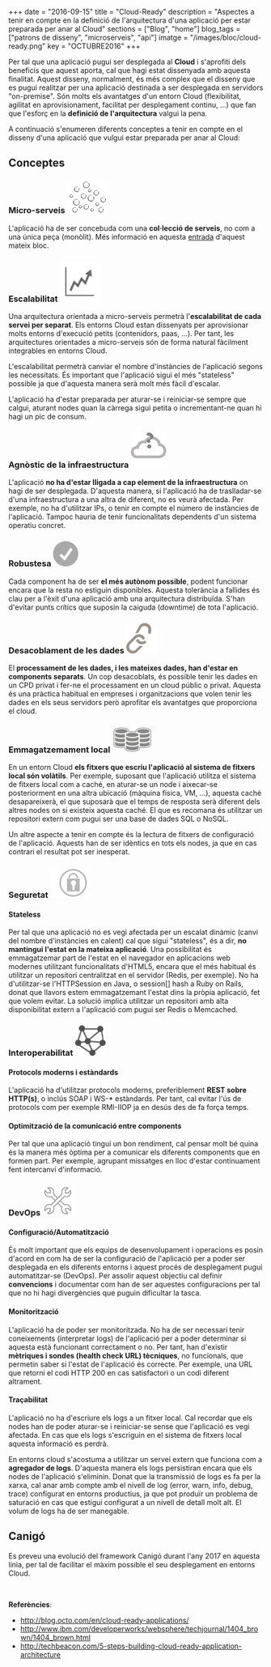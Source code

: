 +++
date        = "2016-09-15"
title       = "Cloud-Ready"
description = "Aspectes a tenir en compte en la definició de l'arquitectura d'una aplicació per estar preparada per anar al Cloud"
sections    = ["Blog", "home"]
blog_tags	= ["patrons de disseny", "microserveis", "api"]
imatge 		= "/images/bloc/cloud-ready.png"
key         = "OCTUBRE2016"
+++

Per tal que una aplicació pugui ser desplegada al **Cloud** i s'aprofiti dels beneficis que aquest aporta, cal que hagi estat dissenyada amb aquesta finalitat. Aquest disseny, normalment, és més complex que el disseny que es pugui realitzar per una aplicació destinada a ser desplegada en servidors "on-premise". Són molts els avantatges d'un entorn Cloud (flexibilitat, agilitat en aprovisionament, facilitat per desplegament continu, ...) que fan que l'esforç en la **definició de l'arquitectura** valgui la pena.

A continuació s'enumeren diferents conceptes a tenir en compte en el disseny d'una aplicació que vulgui estar preparada per anar al Cloud:

## Conceptes

### Micro-serveis <img src="/images/bloc/cloud-ready-microservices.png" alt="Microserveis" style="width: 80px;"/>

L'aplicació ha de ser concebuda com una **col·lecció de serveis**, no com a una única peça (monòlit). Més informació en aquesta [entrada](/bloc/2016/08/microserveis/) d'aquest mateix bloc.

### Escalabilitat <img src="/images/bloc/cloud-ready-scalability.png" alt="Escalabilitat" style="width: 80px;"/>

Una arquitectura orientada a micro-serveis permetrà l'**escalabilitat de cada servei per separat**. Els entorns Cloud estan dissenyats per aprovisionar molts entorns d'execució petits (contenidors, paas, ...). Per tant, les arquitectures orientades a micro-serveis són de forma natural fàcilment integrables en entorns Cloud.

L'escalabilitat permetrà canviar el nombre d'instàncies de l'aplicació segons les necessitats. És important que l'aplicació sigui el més "stateless" possible ja que d'aquesta manera serà molt més fàcil d'escalar.

L'aplicació ha d'estar preparada per aturar-se i reiniciar-se sempre que calgui, aturant nodes quan la càrrega sigui petita o incrementant-ne quan hi hagi un pic de consum.

### Agnòstic de la infraestructura <img src="/images/bloc/cloud-ready-infraestructure-agnostic.png" alt="Agnòstic de la infraestructura" style="width: 70px;"/>

L'aplicació **no ha d'estar lligada a cap element de la infraestructura** on hagi de ser desplegada. D'aquesta manera, si l'aplicació ha de traslladar-se d'una infraestructura a una altra de diferent, no es veurà afectada. Per exemple, no ha d'utilitzar IPs, o tenir en compte el número de instàncies de l'aplicació. Tampoc hauria de tenir funcionalitats dependents d'un sistema operatiu concret.

### Robustesa <img src="/images/bloc/cloud-ready-fault-tolerance.png" alt="Robustesa" style="width: 50px;"/>

Cada component ha de ser **el més autònom possible**, podent funcionar encara que la resta no estiguin disponibles. Aquesta tolerància a fallides és clau per a l'èxit d'una aplicació amb una arquitectura distribuïda. S'han d'evitar punts crítics que suposin la caiguda (downtime) de tota l'aplicació.

### Desacoblament de les dades <img src="/images/bloc/cloud-ready-decoupled.png" alt="Desacoblament" style="width: 60px;"/>

El **processament de les dades, i les mateixes dades, han d'estar en components separats**. Un cop desacoblats, és possible tenir les dades en un CPD privat i fer-ne el processament en un cloud públic o privat. Aquesta és una pràctica habitual en empreses i organitzacions que volen tenir les dades en els seus servidors però aprofitar els avantatges que proporciona el cloud.

### Emmagatzemament local <img src="/images/bloc/cloud-ready-storage.jpg" alt="Emmagatzemament" style="width: 80px;"/>

En un entorn Cloud **els fitxers que escriu l'aplicació al sistema de fitxers local són volàtils**. Per exemple, suposant que l'aplicació utilitza el sistema de fitxers local com a caché, en aturar-se un node i aixecar-se posteriorment en una altra ubicació (màquina física, VM, ...), aquesta caché desapareixerà, el que suposarà que el temps de resposta serà diferent dels altres nodes on si existeix aquesta caché. El que es recomana és utilitzar un repositori extern com pugui ser una base de dades SQL o NoSQL.

Un altre aspecte a tenir en compte és la lectura de fitxers de configuració de l'aplicació. Aquests han de ser idèntics en tots els nodes, ja que en cas contrari el resultat pot ser inesperat.

### Seguretat <img src="/images/bloc/cloud-ready-security.png" alt="Seguretat" style="width: 80px;"/>

#### Stateless

Per tal que una aplicació no es vegi afectada per un escalat dinàmic (canvi del nombre d'instàncies en calent) cal que sigui "stateless", és a dir, **no mantingui l'estat en la mateixa aplicació**. Una possibilitat és emmagatzemar part de l'estat en el navegador en aplicacions web modernes utilitzant funcionalitats d'HTML5, encara que el més habitual és utilitzar un repositori centralitzat en el servidor (Redis, per exemple). No ha d'utilitzar-se l'HTTPSession en Java, o session[] hash a Ruby on Rails, donat que llavors estem emmagatzemant l'estat dins la pròpia aplicació, fet que volem evitar. La solució implica utilitzar un repositori amb alta disponibilitat extern a l'aplicació com pugui ser Redis o Memcached. 

### Interoperabilitat  <img src="/images/bloc/cloud-ready-interoperability.png" alt="Interoperability" style="width: 60px;"/>

#### Protocols moderns i estàndards

L'aplicació ha d'utilitzar protocols moderns, preferiblement **REST sobre HTTP(s)**, o inclús SOAP i WS-* estàndards. Per tant, cal evitar l'ús de protocols com per exemple RMI-IIOP ja en desús des de fa força temps.

#### Optimització de la comunicació entre components

Per tal que una aplicació tingui un bon rendiment, cal pensar molt bé quina és la manera més òptima per a comunicar els diferents components que en formen part. Per exemple, agrupant missatges en lloc d'estar contínuament fent intercanvi d'informació.

### DevOps <img src="/images/bloc/cloud-ready-devops.jpg" alt="DevOps" style="width: 60px;"/>

#### Configuració/Automatització

És molt important que els equips de desenvolupament i operacions es posin d'acord en com ha de ser la configuració de l'aplicació per a poder ser desplegada en els diferents entorns i aquest procés de desplegament pugui automatitzar-se (DevOps). Per assolir aquest objectiu cal definir **convencions** i documentar com han de ser aquestes configuracions per tal que no hi hagi divergències que puguin dificultar la tasca.

#### Monitorització

L'aplicació ha de poder ser monitoritzada. No ha de ser necessari tenir coneixements (interpretar logs) de l'aplicació per a poder determinar si aquesta està funcionant correctament o no. Per tant, han d'existir **mètriques i sondes (health check URL) tècniques**, no funcionals, que permetin saber si l'estat de l'aplicació és correcte. Per exemple, una URL que retorni el codi HTTP 200 en cas satisfactori o un codi diferent altrament.

#### Traçabilitat

L'aplicació no ha d'escriure els logs a un fitxer local. Cal recordar que els nodes han de poder aturar-se i reiniciar-se sense que l'aplicació es vegi afectada. En cas que els logs s'escriguin en el sistema de fitxers local aquesta informació es perdrà.

En entorns cloud s'acostuma a utilitzar un servei extern que funciona com a **agregador de logs**. D'aquesta manera els logs persistiran encara que els nodes de l'aplicació s'eliminin. Donat que la transmissió de logs es fa per la xarxa, cal anar amb compte amb el nivell de log (error, warn, info, debug, trace) configurat en entorns productius, ja que pot produïr un problema de saturació en cas que estigui configurat a un nivell de detall molt alt. El volum de logs ha de ser manegable.

## Canigó

Es preveu una evolució del framework Canigó durant l'any 2017 en aquesta línia, per tal de facilitar el màxim possible el seu desplegament en entorns Cloud.

<br />

**Referències**:

- http://blog.octo.com/en/cloud-ready-applications/
- http://www.ibm.com/developerworks/websphere/techjournal/1404_brown/1404_brown.html
- http://techbeacon.com/5-steps-building-cloud-ready-application-architecture
